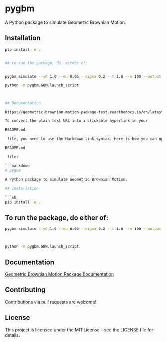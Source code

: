 # pygbm

A Python package to simulate Geometric Brownian Motion.

## Installation

```sh
pip install -e .


## to run the package, do  either of:


pygbm simulate --y0 1.0 --mu 0.05 --sigma 0.2 --t 1.0 --n 100 --output gbm_plot.png

python -m pygbm.GBM.launch_script



## Documentation

https://geometric-brownian-motion-package-test.readthedocs.io/en/latest/

To convert the plain text URL into a clickable hyperlink in your 

README.md

 file, you need to use the Markdown link syntax. Here is how you can update your 

README.md

 file:

```markdown
# pygbm

A Python package to simulate Geometric Brownian Motion.

## Installation

```sh
pip install -e .
```

## To run the package, do either of:

```sh
pygbm simulate --y0 1.0 --mu 0.05 --sigma 0.2 --t 1.0 --n 100 --output gbm_plot.png



python -m pygbm.GBM.launch_script
```



## Documentation

[Geometric Brownian Motion Package Documentation](https://geometric-brownian-motion-package-test.readthedocs.io/en/latest/)

## Contributing

Contributions via pull requests are welcome!

## License

This project is licensed under the MIT License - see the LICENSE file for details.
```



